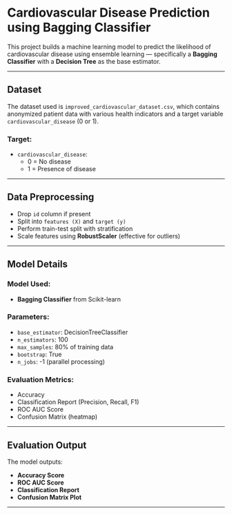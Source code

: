 # Cardiovascular Disease Prediction using Bagging Classifier

This project builds a machine learning model to predict the likelihood of cardiovascular disease using ensemble learning — specifically a **Bagging Classifier** with a **Decision Tree** as the base estimator.

---

## Dataset

The dataset used is `improved_cardiovascular_dataset.csv`, which contains anonymized patient data with various health indicators and a target variable `cardiovascular_disease` (0 or 1).

### Target:
- `cardiovascular_disease`: 
  - 0 = No disease
  - 1 = Presence of disease

---

## Data Preprocessing

- Drop `id` column if present
- Split into `features (X)` and `target (y)`
- Perform train-test split with stratification
- Scale features using **RobustScaler** (effective for outliers)

---

## Model Details

### Model Used:
- **Bagging Classifier** from Scikit-learn

### Parameters:
- `base_estimator`: DecisionTreeClassifier
- `n_estimators`: 100
- `max_samples`: 80% of training data
- `bootstrap`: True
- `n_jobs`: -1 (parallel processing)

### Evaluation Metrics:
- Accuracy
- Classification Report (Precision, Recall, F1)
- ROC AUC Score
- Confusion Matrix (heatmap)

---

## Evaluation Output

The model outputs:

- **Accuracy Score**
- **ROC AUC Score**
- **Classification Report**
- **Confusion Matrix Plot**

---

